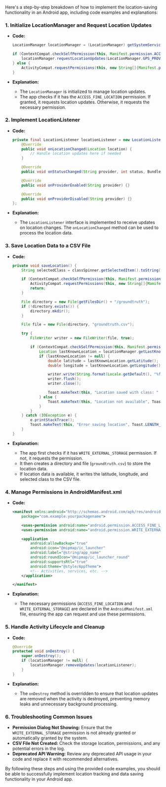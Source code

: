 Here's a step-by-step breakdown of how to implement the location-saving functionality in an Android app, including code examples and explanations:

### 1. **Initialize LocationManager and Request Location Updates**
   
   - **Code:**
     ```java
     LocationManager locationManager = (LocationManager) getSystemService(Context.LOCATION_SERVICE);

     if (ContextCompat.checkSelfPermission(this, Manifest.permission.ACCESS_FINE_LOCATION) == PackageManager.PERMISSION_GRANTED) {
         locationManager.requestLocationUpdates(LocationManager.GPS_PROVIDER, 0, 0, locationListener);
     } else {
         ActivityCompat.requestPermissions(this, new String[]{Manifest.permission.ACCESS_FINE_LOCATION}, 1);
     }
     ```

   - **Explanation:**
     - The `LocationManager` is initialized to manage location updates.
     - The app checks if it has the `ACCESS_FINE_LOCATION` permission. If granted, it requests location updates. Otherwise, it requests the necessary permission.

### 2. **Implement LocationListener**

   - **Code:**
     ```java
     private final LocationListener locationListener = new LocationListener() {
         @Override
         public void onLocationChanged(Location location) {
             // Handle location updates here if needed
         }

         @Override
         public void onStatusChanged(String provider, int status, Bundle extras) {}

         @Override
         public void onProviderEnabled(String provider) {}

         @Override
         public void onProviderDisabled(String provider) {}
     };
     ```

   - **Explanation:**
     - The `LocationListener` interface is implemented to receive updates on location changes. The `onLocationChanged` method can be used to process the location data.

### 3. **Save Location Data to a CSV File**

   - **Code:**
     ```java
     private void saveLocation() {
         String selectedClass = classSpinner.getSelectedItem().toString();

         if (ContextCompat.checkSelfPermission(this, Manifest.permission.WRITE_EXTERNAL_STORAGE) != PackageManager.PERMISSION_GRANTED) {
             ActivityCompat.requestPermissions(this, new String[]{Manifest.permission.WRITE_EXTERNAL_STORAGE}, 2);
             return;
         }

         File directory = new File(getFilesDir() + "/groundtruth");
         if (!directory.exists()) {
             directory.mkdir();
         }

         File file = new File(directory, "groundtruth.csv");

         try {
             FileWriter writer = new FileWriter(file, true);

             if (ContextCompat.checkSelfPermission(this, Manifest.permission.ACCESS_FINE_LOCATION) == PackageManager.PERMISSION_GRANTED) {
                 Location lastKnownLocation = locationManager.getLastKnownLocation(LocationManager.GPS_PROVIDER);
                 if (lastKnownLocation != null) {
                     double latitude = lastKnownLocation.getLatitude();
                     double longitude = lastKnownLocation.getLongitude();

                     writer.write(String.format(Locale.getDefault(), "%f,%f,%s\n", latitude, longitude, selectedClass));
                     writer.flush();
                     writer.close();

                     Toast.makeText(this, "Location saved with class: " + selectedClass, Toast.LENGTH_SHORT).show();
                 } else {
                     Toast.makeText(this, "Location not available", Toast.LENGTH_SHORT).show();
                 }
             }
         } catch (IOException e) {
             e.printStackTrace();
             Toast.makeText(this, "Error saving location", Toast.LENGTH_SHORT).show();
         }
     }
     ```

   - **Explanation:**
     - The app first checks if it has `WRITE_EXTERNAL_STORAGE` permission. If not, it requests the permission.
     - It then creates a directory and file (`groundtruth.csv`) to store the location data.
     - If location data is available, it writes the latitude, longitude, and selected class to the CSV file.

### 4. **Manage Permissions in AndroidManifest.xml**

   - **Code:**
     ```xml
     <manifest xmlns:android="http://schemas.android.com/apk/res/android"
         package="com.example.yourpackagename">

         <uses-permission android:name="android.permission.ACCESS_FINE_LOCATION" />
         <uses-permission android:name="android.permission.WRITE_EXTERNAL_STORAGE" />

         <application
             android:allowBackup="true"
             android:icon="@mipmap/ic_launcher"
             android:label="@string/app_name"
             android:roundIcon="@mipmap/ic_launcher_round"
             android:supportsRtl="true"
             android:theme="@style/AppTheme">
             <!-- Activities, services, etc. -->
         </application>

     </manifest>
     ```

   - **Explanation:**
     - The necessary permissions (`ACCESS_FINE_LOCATION` and `WRITE_EXTERNAL_STORAGE`) are declared in the `AndroidManifest.xml` file, ensuring the app can request and use these permissions.

### 5. **Handle Activity Lifecycle and Cleanup**

   - **Code:**
     ```java
     @Override
     protected void onDestroy() {
         super.onDestroy();
         if (locationManager != null) {
             locationManager.removeUpdates(locationListener);
         }
     }
     ```

   - **Explanation:**
     - The `onDestroy` method is overridden to ensure that location updates are removed when the activity is destroyed, preventing memory leaks and unnecessary background processing.

### 6. **Troubleshooting Common Issues**

   - **Permission Dialog Not Showing:** Ensure that the `WRITE_EXTERNAL_STORAGE` permission is not already granted or automatically granted by the system.
   - **CSV File Not Created:** Check the storage location, permissions, and any potential errors in the log.
   - **Deprecated API Warning:** Review any deprecated API usage in your code and replace it with recommended alternatives.

By following these steps and using the provided code examples, you should be able to successfully implement location tracking and data saving functionality in your Android app.